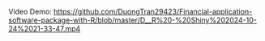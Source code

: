 Video Demo: https://github.com/DuongTran29423/Financial-application-software-package-with-R/blob/master/D__R%20-%20Shiny%202024-10-24%2021-33-47.mp4
